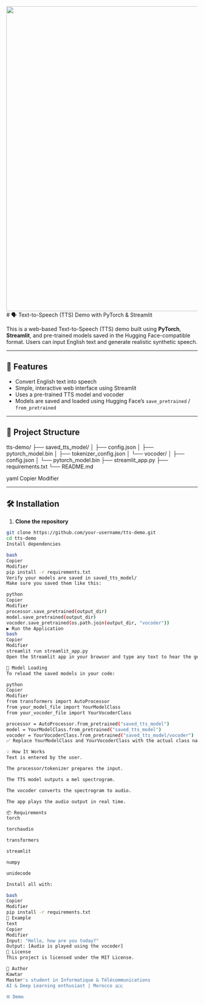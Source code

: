 <div align="center">
  <img src="https://github.com/user-attachments/assets/0c269e33-fbba-4fb3-8313-564803d0c2e6"width=800>
</div>
# 🗣️ Text-to-Speech (TTS) Demo with PyTorch & Streamlit

This is a web-based Text-to-Speech (TTS) demo built using **PyTorch**, **Streamlit**, and pre-trained models saved in the Hugging Face-compatible format. Users can input English text and generate realistic synthetic speech.

---

## 🚀 Features

- Convert English text into speech
- Simple, interactive web interface using Streamlit
- Uses a pre-trained TTS model and vocoder
- Models are saved and loaded using Hugging Face’s `save_pretrained` / `from_pretrained`

---

## 📁 Project Structure
tts-demo/
├── saved_tts_model/
│ ├── config.json
│ ├── pytorch_model.bin
│ ├── tokenizer_config.json
│ └── vocoder/
│ ├── config.json
│ └── pytorch_model.bin
├── streamlit_app.py
├── requirements.txt
└── README.md

yaml
Copier
Modifier

---

## 🛠️ Installation

1. **Clone the repository**

```bash
git clone https://github.com/your-username/tts-demo.git
cd tts-demo
Install dependencies

bash
Copier
Modifier
pip install -r requirements.txt
Verify your models are saved in saved_tts_model/
Make sure you saved them like this:

python
Copier
Modifier
processor.save_pretrained(output_dir)
model.save_pretrained(output_dir)
vocoder.save_pretrained(os.path.join(output_dir, "vocoder"))
▶️ Run the Application
bash
Copier
Modifier
streamlit run streamlit_app.py
Open the Streamlit app in your browser and type any text to hear the generated audio.

🧠 Model Loading
To reload the saved models in your code:

python
Copier
Modifier
from transformers import AutoProcessor
from your_model_file import YourModelClass
from your_vocoder_file import YourVocoderClass

processor = AutoProcessor.from_pretrained("saved_tts_model")
model = YourModelClass.from_pretrained("saved_tts_model")
vocoder = YourVocoderClass.from_pretrained("saved_tts_model/vocoder")
✅ Replace YourModelClass and YourVocoderClass with the actual class names used during training/saving.

💡 How It Works
Text is entered by the user.

The processor/tokenizer prepares the input.

The TTS model outputs a mel spectrogram.

The vocoder converts the spectrogram to audio.

The app plays the audio output in real time.

📦 Requirements
torch

torchaudio

transformers

streamlit

numpy

unidecode

Install all with:

bash
Copier
Modifier
pip install -r requirements.txt
🧪 Example
text
Copier
Modifier
Input: "Hello, how are you today?"
Output: [Audio is played using the vocoder]
📄 License
This project is licensed under the MIT License.

👤 Author
Kawtar
Master's student in Informatique & Télécommunications
AI & Deep Learning enthusiast | Morocco 🇲🇦

🌐 Demo



